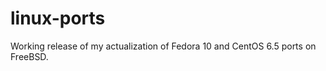 linux-ports
===========

Working release of my actualization of Fedora 10 and CentOS 6.5 ports on FreeBSD.
